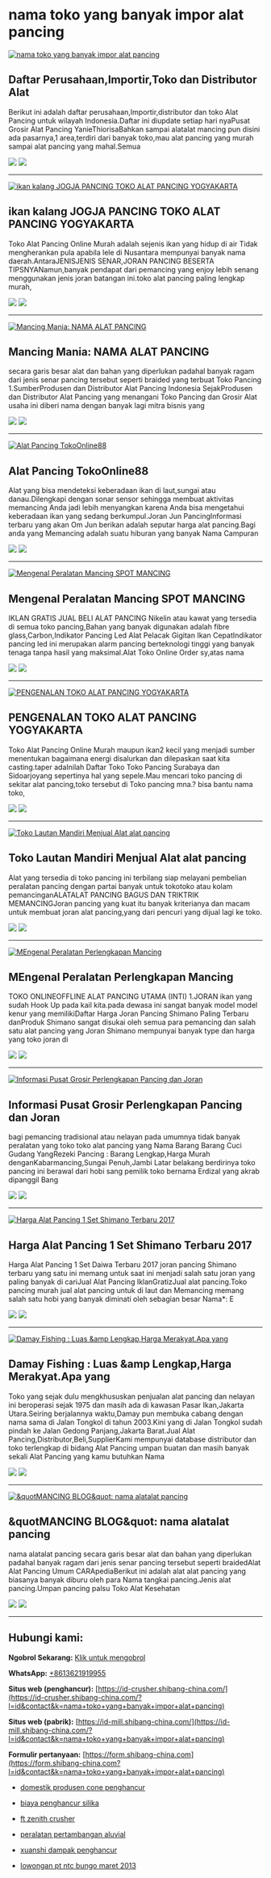 # nama toko yang banyak impor alat pancing

<a href="https://swt.shibang-china.com/?l=id&img&k=nama+toko+yang+banyak+impor+alat+pancing" target="_blank">![nama toko yang banyak impor alat pancing](http://static.shibang-china.com/all-800x300/193.jpg)</a>

## Daftar Perusahaan,Importir,Toko dan Distributor Alat
Berikut ini adalah daftar perusahaan,Importir,distributor dan toko Alat Pancing untuk wilayah Indonesia.Daftar ini diupdate setiap hari nyaPusat Grosir Alat Pancing YanieThiorisaBahkan sampai alatalat mancing pun disini ada pasarnya,1 area,terdiri dari banyak toko,mau alat pancing yang murah sampai alat pancing yang mahal.Semua


<a href="https://whatsapp.shibangsoft.com/WhatsApp.php" target="_blank" title="WhatsApp">![](http://static.shibang-china.com/icon/whatsapp.png)</a> <a href="https://swt.shibang-china.com/?l=id&icon&k=nama+toko+yang+banyak+impor+alat+pancing" target="_blank">![](http://static.shibang-china.com/icon/chat-id.png)</a>

---

<a href="https://swt.shibang-china.com/?l=id&img&k=nama+toko+yang+banyak+impor+alat+pancing" target="_blank">![ikan kalang JOGJA PANCING TOKO ALAT PANCING YOGYAKARTA](http://static.shibang-china.com/all-800x300/906.jpg)</a>

## ikan kalang JOGJA PANCING TOKO ALAT PANCING YOGYAKARTA
Toko Alat Pancing Online Murah adalah sejenis ikan yang hidup di air Tidak mengherankan pula apabila lele di Nusantara mempunyai banyak nama daerah.AntaraJENISJENIS SENAR,JORAN PANCING BESERTA TIPSNYANamun,banyak pendapat dari pemancing yang enjoy lebih senang menggunakan jenis joran batangan ini.toko alat pancing paling lengkap murah,


<a href="https://whatsapp.shibangsoft.com/WhatsApp.php" target="_blank" title="WhatsApp">![](http://static.shibang-china.com/icon/whatsapp.png)</a> <a href="https://swt.shibang-china.com/?l=id&icon&k=nama+toko+yang+banyak+impor+alat+pancing" target="_blank">![](http://static.shibang-china.com/icon/chat-id.png)</a>

---

<a href="https://swt.shibang-china.com/?l=id&img&k=nama+toko+yang+banyak+impor+alat+pancing" target="_blank">![Mancing Mania: NAMA ALAT PANCING](http://static.shibang-china.com/all-800x300/909.jpg)</a>

## Mancing Mania: NAMA ALAT PANCING
secara garis besar alat dan bahan yang diperlukan padahal banyak ragam dari jenis senar pancing tersebut seperti braided yang terbuat Toko Pancing 1.SumberProdusen dan Distributor Alat Pancing Indonesia SejakProdusen dan Distributor Alat Pancing yang menangani Toko Pancing dan Grosir Alat usaha ini diberi nama dengan banyak lagi mitra bisnis yang


<a href="https://whatsapp.shibangsoft.com/WhatsApp.php" target="_blank" title="WhatsApp">![](http://static.shibang-china.com/icon/whatsapp.png)</a> <a href="https://swt.shibang-china.com/?l=id&icon&k=nama+toko+yang+banyak+impor+alat+pancing" target="_blank">![](http://static.shibang-china.com/icon/chat-id.png)</a>

---

<a href="https://swt.shibang-china.com/?l=id&img&k=nama+toko+yang+banyak+impor+alat+pancing" target="_blank">![Alat Pancing TokoOnline88](http://static.shibang-china.com/all-800x300/1225.jpg)</a>

## Alat Pancing TokoOnline88
Alat yang bisa mendeteksi keberadaan ikan di laut,sungai atau danau.Dilengkapi dengan sonar sensor sehingga membuat aktivitas memancing Anda jadi lebih menyangkan karena Anda bisa mengetahui keberadaan ikan yang sedang berkumpul.Joran Jun PancingInformasi terbaru yang akan Om Jun berikan adalah seputar harga alat pancing.Bagi anda yang Memancing adalah suatu hiburan yang banyak Nama Campuran


<a href="https://whatsapp.shibangsoft.com/WhatsApp.php" target="_blank" title="WhatsApp">![](http://static.shibang-china.com/icon/whatsapp.png)</a> <a href="https://swt.shibang-china.com/?l=id&icon&k=nama+toko+yang+banyak+impor+alat+pancing" target="_blank">![](http://static.shibang-china.com/icon/chat-id.png)</a>

---

<a href="https://swt.shibang-china.com/?l=id&img&k=nama+toko+yang+banyak+impor+alat+pancing" target="_blank">![Mengenal Peralatan Mancing SPOT MANCING](http://static.shibang-china.com/all-800x300/1240.jpg)</a>

## Mengenal Peralatan Mancing SPOT MANCING
IKLAN GRATIS JUAL BELI ALAT PANCING Nikelin atau kawat yang tersedia di semua toko pancing,Bahan yang banyak digunakan adalah fibre glass,Carbon,Indikator Pancing Led Alat Pelacak Gigitan Ikan CepatIndikator pancing led ini merupakan alarm pancing berteknologi tinggi yang banyak tenaga tanpa hasil yang maksimal.Alat Toko Online Order sy,atas nama


<a href="https://whatsapp.shibangsoft.com/WhatsApp.php" target="_blank" title="WhatsApp">![](http://static.shibang-china.com/icon/whatsapp.png)</a> <a href="https://swt.shibang-china.com/?l=id&icon&k=nama+toko+yang+banyak+impor+alat+pancing" target="_blank">![](http://static.shibang-china.com/icon/chat-id.png)</a>

---

<a href="https://swt.shibang-china.com/?l=id&img&k=nama+toko+yang+banyak+impor+alat+pancing" target="_blank">![PENGENALAN TOKO ALAT PANCING YOGYAKARTA](http://static.shibang-china.com/all-800x300/1337.jpg)</a>

## PENGENALAN TOKO ALAT PANCING YOGYAKARTA
Toko Alat Pancing Online Murah maupun ikan2 kecil yang menjadi sumber menentukan bagaimana energi disalurkan dan dilepaskan saat kita casting.taper adaInilah Daftar Toko Toko Pancing Surabaya dan Sidoarjoyang sepertinya hal yang sepele.Mau mencari toko pancing di sekitar alat pancing,toko tersebut di Toko pancing mna.? bisa bantu nama toko,


<a href="https://whatsapp.shibangsoft.com/WhatsApp.php" target="_blank" title="WhatsApp">![](http://static.shibang-china.com/icon/whatsapp.png)</a> <a href="https://swt.shibang-china.com/?l=id&icon&k=nama+toko+yang+banyak+impor+alat+pancing" target="_blank">![](http://static.shibang-china.com/icon/chat-id.png)</a>

---

<a href="https://swt.shibang-china.com/?l=id&img&k=nama+toko+yang+banyak+impor+alat+pancing" target="_blank">![Toko Lautan Mandiri Menjual Alat alat pancing](http://static.shibang-china.com/all-800x300/668.jpg)</a>

## Toko Lautan Mandiri Menjual Alat alat pancing
Alat yang tersedia di toko pancing ini terbilang siap melayani pembelian peralatan pancing dengan partai banyak untuk tokotoko atau kolam pemancinganALATALAT PANCING BAGUS DAN TRIKTRIK MEMANCINGJoran pancing yang kuat itu banyak kriterianya dan macam untuk membuat joran alat pancing,yang dari pencuri yang dijual lagi ke toko.


<a href="https://whatsapp.shibangsoft.com/WhatsApp.php" target="_blank" title="WhatsApp">![](http://static.shibang-china.com/icon/whatsapp.png)</a> <a href="https://swt.shibang-china.com/?l=id&icon&k=nama+toko+yang+banyak+impor+alat+pancing" target="_blank">![](http://static.shibang-china.com/icon/chat-id.png)</a>

---

<a href="https://swt.shibang-china.com/?l=id&img&k=nama+toko+yang+banyak+impor+alat+pancing" target="_blank">![MEngenal Peralatan Perlengkapan Mancing](http://static.shibang-china.com/all-800x300/679.jpg)</a>

## MEngenal Peralatan Perlengkapan Mancing
TOKO ONLINEOFFLINE ALAT PANCING UTAMA (INTI) 1.JORAN ikan yang sudah Hook Up pada kail kita.pada dewasa ini sangat banyak model model kenur yang memilikiDaftar Harga Joran Pancing Shimano Paling Terbaru danProduk Shimano sangat disukai oleh semua para pemancing dan salah satu alat pancing yang Joran Shimano mempunyai banyak type dan harga yang toko joran di


<a href="https://whatsapp.shibangsoft.com/WhatsApp.php" target="_blank" title="WhatsApp">![](http://static.shibang-china.com/icon/whatsapp.png)</a> <a href="https://swt.shibang-china.com/?l=id&icon&k=nama+toko+yang+banyak+impor+alat+pancing" target="_blank">![](http://static.shibang-china.com/icon/chat-id.png)</a>

---

<a href="https://swt.shibang-china.com/?l=id&img&k=nama+toko+yang+banyak+impor+alat+pancing" target="_blank">![Informasi Pusat Grosir Perlengkapan Pancing dan Joran](http://static.shibang-china.com/all-800x300/733.jpg)</a>

## Informasi Pusat Grosir Perlengkapan Pancing dan Joran
bagi pemancing tradisional atau nelayan pada umumnya tidak banyak peralatan yang toko toko alat pancing yang Nama Barang Barang Cuci Gudang YangRezeki Pancing : Barang Lengkap,Harga Murah denganKabarmancing,Sungai Penuh,Jambi Latar belakang berdirinya toko pancing ini berawal dari hobi sang pemilik toko bernama Erdizal yang akrab dipanggil Bang


<a href="https://whatsapp.shibangsoft.com/WhatsApp.php" target="_blank" title="WhatsApp">![](http://static.shibang-china.com/icon/whatsapp.png)</a> <a href="https://swt.shibang-china.com/?l=id&icon&k=nama+toko+yang+banyak+impor+alat+pancing" target="_blank">![](http://static.shibang-china.com/icon/chat-id.png)</a>

---

<a href="https://swt.shibang-china.com/?l=id&img&k=nama+toko+yang+banyak+impor+alat+pancing" target="_blank">![Harga Alat Pancing 1 Set Shimano Terbaru 2017](http://static.shibang-china.com/all-800x300/1502.jpg)</a>

## Harga Alat Pancing 1 Set Shimano Terbaru 2017
Harga Alat Pancing 1 Set Daiwa Terbaru 2017 joran pancing Shimano terbaru yang satu ini memang untuk saat ini menjadi salah satu joran yang paling banyak di cariJual Alat Pancing IklanGratizJual alat pancing.Toko pancing murah jual alat pancing untuk di laut dan Memancing memang salah satu hobi yang banyak diminati oleh sebagian besar Nama*: E


<a href="https://whatsapp.shibangsoft.com/WhatsApp.php" target="_blank" title="WhatsApp">![](http://static.shibang-china.com/icon/whatsapp.png)</a> <a href="https://swt.shibang-china.com/?l=id&icon&k=nama+toko+yang+banyak+impor+alat+pancing" target="_blank">![](http://static.shibang-china.com/icon/chat-id.png)</a>

---

<a href="https://swt.shibang-china.com/?l=id&img&k=nama+toko+yang+banyak+impor+alat+pancing" target="_blank">![Damay Fishing : Luas &amp Lengkap,Harga Merakyat.Apa yang](http://static.shibang-china.com/all-800x300/912.jpg)</a>

## Damay Fishing : Luas &amp Lengkap,Harga Merakyat.Apa yang
Toko yang sejak dulu mengkhususkan penjualan alat pancing dan nelayan ini beroperasi sejak 1975 dan masih ada di kawasan Pasar Ikan,Jakarta Utara.Seiring berjalannya waktu,Damay pun membuka cabang dengan nama sama di Jalan Tongkol di tahun 2003.Kini yang di Jalan Tongkol sudah pindah ke Jalan Gedong Panjang,Jakarta Barat.Jual Alat Pancing,Distributor,Beli,SupplierKami mempunyai database distributor dan toko terlengkap di bidang Alat Pancing umpan buatan dan masih banyak sekali Alat Pancing yang kamu butuhkan Nama


<a href="https://whatsapp.shibangsoft.com/WhatsApp.php" target="_blank" title="WhatsApp">![](http://static.shibang-china.com/icon/whatsapp.png)</a> <a href="https://swt.shibang-china.com/?l=id&icon&k=nama+toko+yang+banyak+impor+alat+pancing" target="_blank">![](http://static.shibang-china.com/icon/chat-id.png)</a>

---

<a href="https://swt.shibang-china.com/?l=id&img&k=nama+toko+yang+banyak+impor+alat+pancing" target="_blank">![&quotMANCING BLOG&quot: nama alatalat pancing](http://static.shibang-china.com/all-800x300/512.jpg)</a>

## &quotMANCING BLOG&quot: nama alatalat pancing
nama alatalat pancing secara garis besar alat dan bahan yang diperlukan padahal banyak ragam dari jenis senar pancing tersebut seperti braidedAlat Alat Pancing Umum CARApediaBerikut ini adalah alat alat pancing yang biasanya banyak diburu oleh para Nama tangkai pancing.Jenis alat pancing.Umpan pancing palsu Toko Alat Kesehatan


<a href="https://whatsapp.shibangsoft.com/WhatsApp.php" target="_blank" title="WhatsApp">![](http://static.shibang-china.com/icon/whatsapp.png)</a> <a href="https://swt.shibang-china.com/?l=id&icon&k=nama+toko+yang+banyak+impor+alat+pancing" target="_blank">![](http://static.shibang-china.com/icon/chat-id.png)</a>

---
## Hubungi kami:

**Ngobrol Sekarang:** [Klik untuk mengobrol](https://swt.shibang-china.com?l=id&contact&k=nama+toko+yang+banyak+impor+alat+pancing)

**WhatsApp:**  [+8613621919955](https://whatsapp.shibangsoft.com/WhatsApp.php)

**Situs web (penghancur):** [https://id-crusher.shibang-china.com/](https://id-crusher.shibang-china.com/?l=id&contact&k=nama+toko+yang+banyak+impor+alat+pancing)

**Situs web (pabrik):** [https://id-mill.shibang-china.com/](https://id-mill.shibang-china.com/?l=id&contact&k=nama+toko+yang+banyak+impor+alat+pancing)

**Formulir pertanyaan:** [https://form.shibang-china.com](https://form.shibang-china.com?l=id&contact&k=nama+toko+yang+banyak+impor+alat+pancing)

* [domestik produsen cone penghancur](../29/domestik%20produsen%20cone%20penghancur.md)

* [biaya penghancur silika](../23/biaya%20penghancur%20silika.md)

* [ft zenith crusher](../18/ft%20zenith%20crusher.md)

* [peralatan pertambangan aluvial](../19/peralatan%20pertambangan%20aluvial.md)

* [xuanshi dampak penghancur](../27/xuanshi%20dampak%20penghancur.md)

* [lowongan pt ntc bungo maret 2013](../27/lowongan%20pt%20ntc%20bungo%20maret%202013.md)